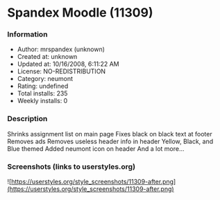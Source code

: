 # Spandex Moodle (11309)

### Information
- Author: mrspandex (unknown)
- Created at: unknown
- Updated at: 10/16/2008, 6:11:22 AM
- License: NO-REDISTRIBUTION
- Category: neumont
- Rating: undefined
- Total installs: 235
- Weekly installs: 0


### Description
Shrinks assignment list on main page
Fixes black on black text at footer
Removes ads
Removes useless header info in header
Yellow, Black, and Blue themed
Added neumont icon on header
And a lot more...


### Screenshots (links to userstyles.org)
![https://userstyles.org/style_screenshots/11309-after.png](https://userstyles.org/style_screenshots/11309-after.png)


